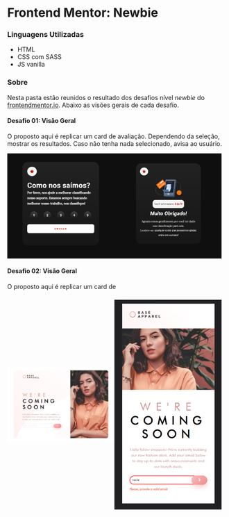 <!-- Sobre o que é? -->
# Frontend Mentor: Newbie

<!-- Linguagens Utilizadas -->
###  Linguagens Utilizadas

- HTML
- CSS com SASS
- JS vanilla

### Sobre

Nesta pasta estão reunidos o resultado dos desafios nível <em>newbie</em> do [frontendmentor.io](https://www.frontendmentor.io/challenges). Abaixo as visões gerais de cada desafio.

#### Desafio 01: Visão Geral 
O proposto aqui é replicar um card de avaliação. Dependendo da seleção, mostrar os resultados. Caso não tenha nada selecionado, avisa ao usuário.

<picture style="display: flex;">

<img alt="" style="width: 49%" src="../readmesimages/1-1newbie.png">
<img alt="" style="width: 49%" src="../readmesimages/1-2newbie.png">

</picture>

#### Desafio 02: Visão Geral
O proposto aqui é replicar um card de

<picture style="display: flex; flex-basis: 49%">

<picture style="display: flex;">

<img alt="" style="width: 49%; object-fit: contain; height: 500px" src="../readmesimages/2-1newbie.png">
<img alt="" style="width: 49%; object-fit: contain; height: 500px" src="../readmesimages/2-2newbie.png">

</picture>

</picture>